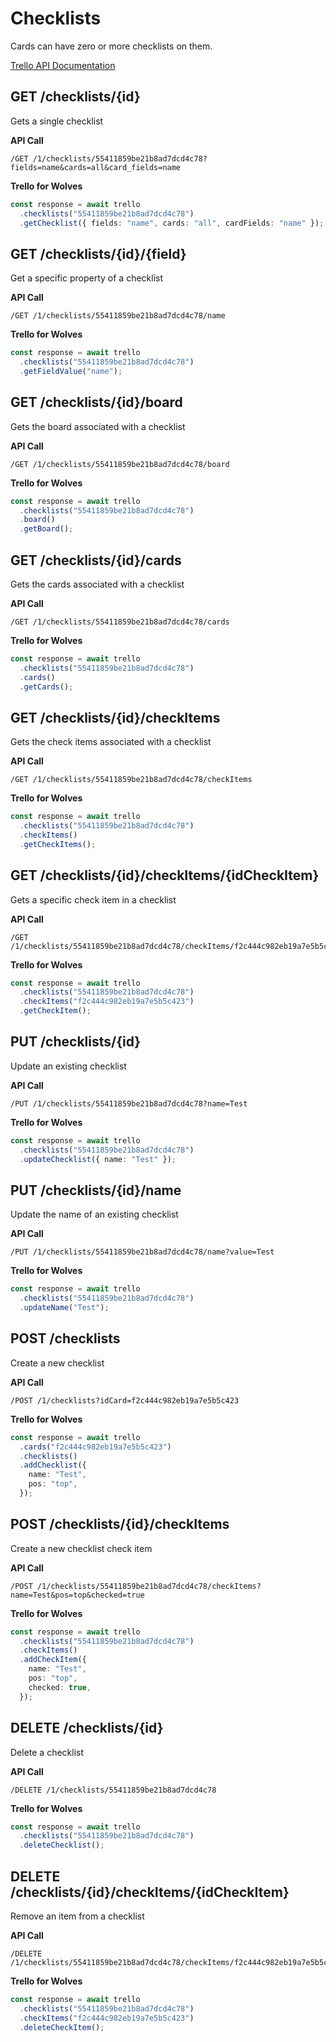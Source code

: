 # Checklists

Cards can have zero or more checklists on them.

[Trello API Documentation](https://developers.trello.com/reference#checklist)

## GET /checklists/{id}

Gets a single checklist

**API Call**

```
/GET /1/checklists/55411859be21b8ad7dcd4c78?fields=name&cards=all&card_fields=name
```

**Trello for Wolves**

```typescript
const response = await trello
  .checklists("55411859be21b8ad7dcd4c78")
  .getChecklist({ fields: "name", cards: "all", cardFields: "name" });
```

## GET /checklists/{id}/{field}

Get a specific property of a checklist

**API Call**

```
/GET /1/checklists/55411859be21b8ad7dcd4c78/name
```

**Trello for Wolves**

```typescript
const response = await trello
  .checklists("55411859be21b8ad7dcd4c78")
  .getFieldValue("name");
```

## GET /checklists/{id}/board

Gets the board associated with a checklist

**API Call**

```
/GET /1/checklists/55411859be21b8ad7dcd4c78/board
```

**Trello for Wolves**

```typescript
const response = await trello
  .checklists("55411859be21b8ad7dcd4c78")
  .board()
  .getBoard();
```

## GET /checklists/{id}/cards

Gets the cards associated with a checklist

**API Call**

```
/GET /1/checklists/55411859be21b8ad7dcd4c78/cards
```

**Trello for Wolves**

```typescript
const response = await trello
  .checklists("55411859be21b8ad7dcd4c78")
  .cards()
  .getCards();
```

## GET /checklists/{id}/checkItems

Gets the check items associated with a checklist

**API Call**

```
/GET /1/checklists/55411859be21b8ad7dcd4c78/checkItems
```

**Trello for Wolves**

```typescript
const response = await trello
  .checklists("55411859be21b8ad7dcd4c78")
  .checkItems()
  .getCheckItems();
```

## GET /checklists/{id}/checkItems/{idCheckItem}

Gets a specific check item in a checklist

**API Call**

```
/GET /1/checklists/55411859be21b8ad7dcd4c78/checkItems/f2c444c982eb19a7e5b5c423
```

**Trello for Wolves**

```typescript
const response = await trello
  .checklists("55411859be21b8ad7dcd4c78")
  .checkItems("f2c444c982eb19a7e5b5c423")
  .getCheckItem();
```

## PUT /checklists/{id}

Update an existing checklist

**API Call**

```
/PUT /1/checklists/55411859be21b8ad7dcd4c78?name=Test
```

**Trello for Wolves**

```typescript
const response = await trello
  .checklists("55411859be21b8ad7dcd4c78")
  .updateChecklist({ name: "Test" });
```

## PUT /checklists/{id}/name

Update the name of an existing checklist

**API Call**

```
/PUT /1/checklists/55411859be21b8ad7dcd4c78/name?value=Test
```

**Trello for Wolves**

```typescript
const response = await trello
  .checklists("55411859be21b8ad7dcd4c78")
  .updateName("Test");
```

## POST /checklists

Create a new checklist

**API Call**

```
/POST /1/checklists?idCard=f2c444c982eb19a7e5b5c423
```

**Trello for Wolves**

```typescript
const response = await trello
  .cards("f2c444c982eb19a7e5b5c423")
  .checklists()
  .addChecklist({
    name: "Test",
    pos: "top",
  });
```

## POST /checklists/{id}/checkItems

Create a new checklist check item

**API Call**

```
/POST /1/checklists/55411859be21b8ad7dcd4c78/checkItems?name=Test&pos=top&checked=true
```

**Trello for Wolves**

```typescript
const response = await trello
  .checklists("55411859be21b8ad7dcd4c78")
  .checkItems()
  .addCheckItem({
    name: "Test",
    pos: "top",
    checked: true,
  });
```

## DELETE /checklists/{id}

Delete a checklist

**API Call**

```
/DELETE /1/checklists/55411859be21b8ad7dcd4c78
```

**Trello for Wolves**

```typescript
const response = await trello
  .checklists("55411859be21b8ad7dcd4c78")
  .deleteChecklist();
```

## DELETE /checklists/{id}/checkItems/{idCheckItem}

Remove an item from a checklist

**API Call**

```
/DELETE /1/checklists/55411859be21b8ad7dcd4c78/checkItems/f2c444c982eb19a7e5b5c423
```

**Trello for Wolves**

```typescript
const response = await trello
  .checklists("55411859be21b8ad7dcd4c78")
  .checkItems("f2c444c982eb19a7e5b5c423")
  .deleteCheckItem();
```
